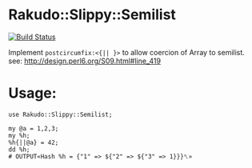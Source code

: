 # Rakudo::Slippy::Semilist
[![Build Status](https://travis-ci.org/gfldex/perl6-rakudo-slippy-semilist.svg?branch=master)](https://travis-ci.org/gfldex/perl6-rakudo-slippy-semilist)

Implement `postcircumfix:<{|| }>` to allow coercion of Array to semilist.
see: http://design.perl6.org/S09.html#line_419

# Usage:

```
use Rakudo::Slippy::Semilist;

my @a = 1,2,3;
my %h;
%h{||@a} = 42;
dd %h;
# OUTPUT«Hash %h = {"1" => ${"2" => ${"3" => 1}}}␤»
```

